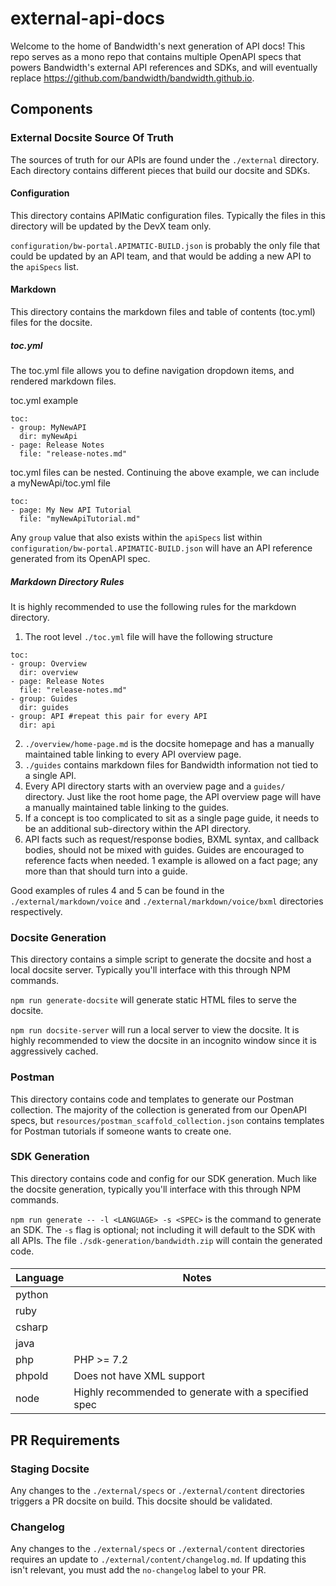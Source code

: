 # external-api-docs

Welcome to the home of Bandwidth's next generation of API docs! This repo serves as a mono repo that contains multiple OpenAPI specs that powers Bandwidth's external API references and SDKs, and will eventually replace https://github.com/bandwidth/bandwidth.github.io.

## Components

### External Docsite Source Of Truth

The sources of truth for our APIs are found under the `./external` directory. Each directory contains different pieces that build our docsite and SDKs.

#### Configuration

This directory contains APIMatic configuration files. Typically the files in this directory will be updated by the DevX team only.

`configuration/bw-portal.APIMATIC-BUILD.json` is probably the only file that could be updated by an API team, and that would be adding a new API to the `apiSpecs` list.

#### Markdown

This directory contains the markdown files and table of contents (toc.yml) files for the docsite.

##### toc.yml

The toc.yml file allows you to define navigation dropdown items, and rendered markdown files.

toc.yml example

```
toc:
- group: MyNewAPI
  dir: myNewApi
- page: Release Notes
  file: "release-notes.md"
```

toc.yml files can be nested. Continuing the above example, we can include a myNewApi/toc.yml file

```
toc:
- page: My New API Tutorial
  file: "myNewApiTutorial.md"
```

Any `group` value that also exists within the `apiSpecs` list within `configuration/bw-portal.APIMATIC-BUILD.json` will have an API reference generated from its OpenAPI spec.

##### Markdown Directory Rules

It is highly recommended to use the following rules for the markdown directory.

1) The root level `./toc.yml` file will have the following structure

```
toc:
- group: Overview
  dir: overview
- page: Release Notes
  file: "release-notes.md"
- group: Guides
  dir: guides
- group: API #repeat this pair for every API
  dir: api
```

2) `./overview/home-page.md` is the docsite homepage and has a manually maintained table linking to every API overview page.
3) `./guides` contains markdown files for Bandwidth information not tied to a single API.
4) Every API directory starts with an overview page and a `guides/` directory. Just like the root home page, the API overview page will have a manually maintained table linking to the guides.
5) If a concept is too complicated to sit as a single page guide, it needs to be an additional sub-directory within the API directory.
6) API facts such as request/response bodies, BXML syntax, and callback bodies, should not be mixed with guides. Guides are encouraged to reference facts when needed. 1 example is allowed on a fact page; any more than that should turn into a guide.

Good examples of rules 4 and 5 can be found in the `./external/markdown/voice` and `./external/markdown/voice/bxml` directories respectively.

### Docsite Generation

This directory contains a simple script to generate the docsite and host a local docsite server. Typically you'll interface with this through NPM commands.

`npm run generate-docsite` will generate static HTML files to serve the docsite.

`npm run docsite-server` will run a local server to view the docsite. It is highly recommended to view the docsite in an incognito window since it is aggressively cached.

### Postman

This directory contains code and templates to generate our Postman collection. The majority of the collection is generated from our OpenAPI specs, but `resources/postman_scaffold_collection.json` contains templates for Postman tutorials if someone wants to create one.

### SDK Generation

This directory contains code and config for our SDK generation. Much like the docsite generation, typically you'll interface with this through NPM commands.

`npm run generate -- -l <LANGUAGE> -s <SPEC>` is the command to generate an SDK. The `-s` flag is optional; not including it will default to the SDK with all APIs. The file `./sdk-generation/bandwidth.zip` will contain the generated code.

####
| Language | Notes |
|--|--|
| python | |
| ruby | |
| csharp | |
| java | |
| php | PHP >= 7.2
| phpold | Does not have XML support |
| node | Highly recommended to generate with a specified spec |

## PR Requirements

### Staging Docsite

Any changes to the `./external/specs` or `./external/content` directories triggers a PR docsite on build. This docsite should be validated.

### Changelog 

Any changes to the `./external/specs` or `./external/content` directories requires an update to `./external/content/changelog.md`. If updating this isn't relevant, you must add the `no-changelog` label to your PR.

